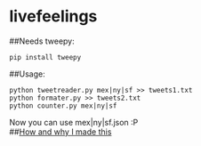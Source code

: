 # livefeelings

##Needs tweepy:
```
pip install tweepy  
```

##Usage: 
```
python tweetreader.py mex|ny|sf >> tweets1.txt   
python formater.py >> tweets2.txt  
python counter.py mex|ny|sf   
```

Now you can use mex|ny|sf.json :P   
##[How and why I made this](https://medium.com/@mvrtxn/one-mvp-a-week-week-4-bbb42b367084#.3z9mehf8o)
